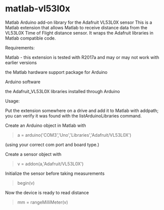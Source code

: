 # matlab-vl53l0x
Matlab Arduino add-on library for the Adafruit VL53L0X sensor
This is a Matlab extension that allows Matlab to receive distance data from the VL53L0X Time of Flight distance sensor. It
wraps the Adafruit libraries in Matlab compatible code.

Requirements:

Matlab - this extension is tested with R2017a and may or may not work with earlier versions

the Matlab hardware support package for Arduino

Arduino software

the Adafruit_VL53L0X libraries installed through Arduino

Usage:

Put the extension somewhere on a drive and add it to Matlab with addpath; you can verify it was found with the
listArduinoLibraries command.

Create an Arduino object in Matlab with

> a = arduino('COM3','Uno','Libraries','Adafruit/VL53L0X')

(using your correct com port and board type.)

Create a sensor object with

> v = addon(a,'Adafruit/VL53L0X')

Initialize the sensor before taking measurements

> begin(v)

Now the device is ready to read distance

> mm = rangeMilliMeter(v)
